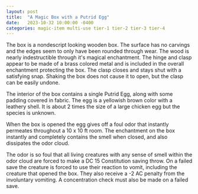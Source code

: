 ```yaml
---
layout: post
title:  "A Magic Box with a Putrid Egg"
date:   2023-10-32 10:00:00 -0400
categories: magic-item multi-use tier-1 tier-2 tier-3 tier-4
---
```


The box is a nondescript looking wooden box. The surface has no carvings and the edges seem to only have been rounded through wear. The wood is nearly indestructible through it's magical enchantment.  The hinge and clasp appear to be made of a brass colored metal and is included in the overall enchantment protecting the box. The clasp closes and stays shut with a satisfying snap. Shaking the box does not cause it to open, but the clasp can be easily undone.

The interior of the box contains a single Putrid Egg, along with some padding covered in fabric. The egg is a yellowish brown color with a leathery shell. It is about 2 times the size of a large chicken egg but the species is unknown.

When the box is opened the egg gives off a foul odor that instantly permeates throughout a 10 x 10 ft room. The enchantment on the box instantly and completely contains the smell when closed, and also dissipates the odor cloud.

The odor is so foul that all living creatures with any sense of smell within the odor cloud are forced to make a DC 15 Constitution saving throw. On a failed save the creature is forced to use their reaction to vomit, including the creature that opened the box. They also receive a -2 AC penalty from the involuntary vomiting. A concentration check must also be made on a failed save.

